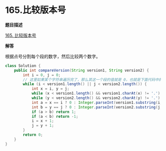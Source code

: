 # 165.比较版本号

**题目描述**

[165. 比较版本号](https://leetcode-cn.com/problems/compare-version-numbers/)

**解答**

根据点号分割每个段的数字，然后比较两个数字。

```java
class Solution {
    public int compareVersion(String version1, String version2) {
        int i = 0, j = 0;
        // 这里如果某个字符串遍历完了，那么其这一个段的值就是 0，也就是下面代码中的 a 或者 b 为 0
        while (i < version1.length() || j < version2.length()) {
            int x = i, y = j;
            while (x < version1.length() && version1.charAt(x) != '.') x++;
            while (y < version2.length() && version2.charAt(y) != '.') y++;
            int a = x == i ? 0 : Integer.parseInt(version1.substring(i, x));
            int b = y == j ? 0 : Integer.parseInt(version2.substring(j, y));
            if (a > b) return 1;
            if (a < b) return -1;
            i = x + 1;
            j = y + 1;
        }
        return 0;
    }
}
```